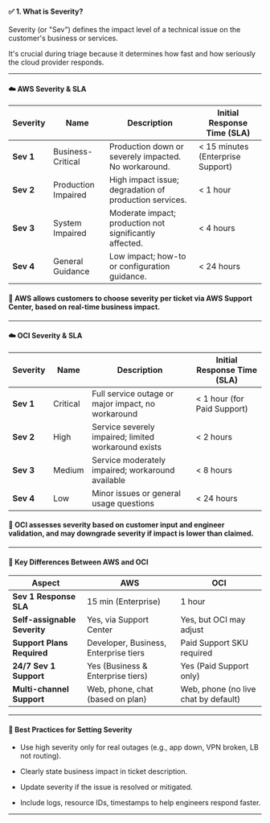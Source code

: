 
#### ✅ 1. What is Severity?

Severity (or "Sev") defines the impact level of a technical issue on the customer's business or services. 

It's crucial during triage because it determines how fast and how seriously the cloud provider responds.

---
#### ☁️ AWS Severity & SLA

| **Severity** | **Name**            | **Description**                                         | **Initial Response Time (SLA)**   |
| ------------ | ------------------- | ------------------------------------------------------- | --------------------------------- |
| **Sev 1**    | Business-Critical   | Production down or severely impacted. No workaround.    | < 15 minutes (Enterprise Support) |
| **Sev 2**    | Production Impaired | High impact issue; degradation of production services.  | < 1 hour                          |
| **Sev 3**    | System Impaired     | Moderate impact; production not significantly affected. | < 4 hours                         |
| **Sev 4**    | General Guidance    | Low impact; how-to or configuration guidance.           | < 24 hours                        |

#### 🧠 AWS allows customers to choose severity per ticket via AWS Support Center, based on real-time business impact.
---

#### ☁️ OCI Severity & SLA

| **Severity** | **Name** | **Description**                                      | **Initial Response Time (SLA)** |
| ------------ | -------- | ---------------------------------------------------- | ------------------------------- |
| **Sev 1**    | Critical | Full service outage or major impact, no workaround   | < 1 hour (for Paid Support)     |
| **Sev 2**    | High     | Service severely impaired; limited workaround exists | < 2 hours                       |
| **Sev 3**    | Medium   | Service moderately impaired; workaround available    | < 8 hours                       |
| **Sev 4**    | Low      | Minor issues or general usage questions              | < 24 hours                      |

#### 🧠 OCI assesses severity based on customer input and engineer validation, and may downgrade severity if impact is lower than claimed.

---

####  🎯 Key Differences Between AWS and OCI

| **Aspect**                   | **AWS**                               | **OCI**                              |
| ---------------------------- | ------------------------------------- | ------------------------------------ |
| **Sev 1 Response SLA**       | 15 min (Enterprise)                   | 1 hour                               |
| **Self-assignable Severity** | Yes, via Support Center               | Yes, but OCI may adjust              |
| **Support Plans Required**   | Developer, Business, Enterprise tiers | Paid Support SKU required            |
| **24/7 Sev 1 Support**       | Yes (Business & Enterprise tiers)     | Yes (Paid Support only)              |
| **Multi-channel Support**    | Web, phone, chat (based on plan)      | Web, phone (no live chat by default) |

---

#### 📌 Best Practices for Setting Severity

- Use high severity only for real outages (e.g., app down, VPN broken, LB not routing).

- Clearly state business impact in ticket description.

- Update severity if the issue is resolved or mitigated.

- Include logs, resource IDs, timestamps to help engineers respond faster.

---
